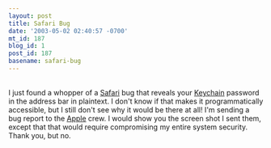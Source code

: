 ```yaml
---
layout: post
title: Safari Bug
date: '2003-05-02 02:40:57 -0700'
mt_id: 187
blog_id: 1
post_id: 187
basename: safari-bug
---
```

<br />I just found a whopper of a <a href="http://www.apple.com/safari/">Safari</a> bug that reveals your <a href="http://www.apple.com/macosx/technologies/security.html" title="Great feature, by the way">Keychain</a> password in the address bar in plaintext. I don't know if that makes it programmatically accessible, but I still don't see why it would be there at all! I'm sending a bug report to the <a href="http://www.apple.com/">Apple</a> crew. I would show you the screen shot I sent them, except that that would require compromising my entire system security. Thank you, but no.<br /><br /><br />
